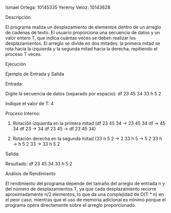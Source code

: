 Ismael Ortega: 10145335 
Yeremy Veloz: 10143628

Descripción

El programa realiza un desplazamiento de elementos dentro de un arreglo de cadenas de texto. El usuario proporciona una secuencia de datos y un valor entero T, que indica cuántas veces 
se deben realizar los desplazamientos. El arreglo se divide en dos mitades: la primera mitad se rota hacia la izquierda y la segunda mitad hacia la derecha, repitiendo el proceso T veces.

Ejecución

Ejemplo de Entrada y Salida

Entrada:

Digite la secuencia de datos (separado por espacio): df 23 45 34 33 h 5 2

Indique el valor de T: 4

Proceso Interno:

1. Rotación izquierda en la primera mitad (df 23 45 34 → 23 45 34 df → 45 34 df 23 → 34 df 23 45 → df 23 45 34)

2. Rotación derecha en la segunda mitad (33 h 5 2 → 2 33 h 5 → 5 2 33 h → h 5 2 33 → 33 h 5 2

Salida:

Resultado: df 23 45 34 33 h 5 2

Análisis de Rendimiento

El rendimiento del programa depende del tamaño del arreglo de entrada n y del número de desplazamientos T, ya que cada desplazamiento recorre aproximadamente n/2 elementos, lo que da una complejidad de O(T * n) 
en el peor caso, mientras que el uso de memoria adicional es mínimo porque el programa opera directamente sobre el arreglo proporcionado.
